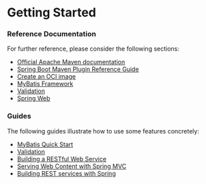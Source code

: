 # Getting Started

### Reference Documentation
For further reference, please consider the following sections:

* [Official Apache Maven documentation](https://maven.apache.org/guides/index.html)
* [Spring Boot Maven Plugin Reference Guide](https://docs.spring.io/spring-boot/docs/3.2.5/maven-plugin/reference/html/)
* [Create an OCI image](https://docs.spring.io/spring-boot/docs/3.2.5/maven-plugin/reference/html/#build-image)
* [MyBatis Framework](https://mybatis.org/spring-boot-starter/mybatis-spring-boot-autoconfigure/)
* [Validation](https://docs.spring.io/spring-boot/docs/3.2.5/reference/htmlsingle/index.html#io.validation)
* [Spring Web](https://docs.spring.io/spring-boot/docs/3.2.5/reference/htmlsingle/index.html#web)

### Guides
The following guides illustrate how to use some features concretely:

* [MyBatis Quick Start](https://github.com/mybatis/spring-boot-starter/wiki/Quick-Start)
* [Validation](https://spring.io/guides/gs/validating-form-input/)
* [Building a RESTful Web Service](https://spring.io/guides/gs/rest-service/)
* [Serving Web Content with Spring MVC](https://spring.io/guides/gs/serving-web-content/)
* [Building REST services with Spring](https://spring.io/guides/tutorials/rest/)

